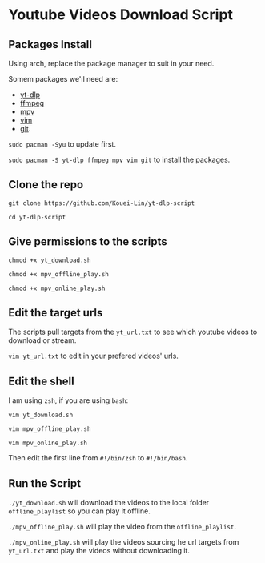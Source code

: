 # Youtube Videos Download Script

## Packages Install
Using arch, replace the package manager to suit in your need.

Somem packages we'll need are:
- [yt-dlp](https://wiki.archlinux.org/title/Yt-dlp)
- [ffmpeg](https://wiki.archlinux.org/title/FFmpeg)
- [mpv](https://wiki.archlinux.org/title/Mpv)
- [vim](https://wiki.archlinux.org/title/Vim)
- [git](https://wiki.archlinux.org/title/Git).

`sudo pacman -Syu` to update first.


`sudo pacman -S yt-dlp ffmpeg mpv vim git` to install the packages.

## Clone the repo
`git clone https://github.com/Kouei-Lin/yt-dlp-script`

`cd yt-dlp-script`

## Give permissions to the scripts
`chmod +x yt_download.sh`

`chmod +x mpv_offline_play.sh`

`chmod +x mpv_online_play.sh`

## Edit the target urls
The scripts pull targets from the `yt_url.txt` to see which youtube videos to download or stream.

`vim yt_url.txt` to edit in your prefered videos' urls.

## Edit the shell
I am using `zsh`, if you are using `bash`:

`vim yt_download.sh`

`vim mpv_offline_play.sh`

`vim mpv_online_play.sh`

Then edit the first line from `#!/bin/zsh` to `#!/bin/bash`.

## Run the Script
`./yt_download.sh` will download the videos to the local folder `offline_playlist` so you can play it offline.

`./mpv_offline_play.sh` will play the video from the `offline_playlist`.

`./mpv_online_play.sh` will play the videos sourcing he url targets from `yt_url.txt` and play the videos without downloading it.
